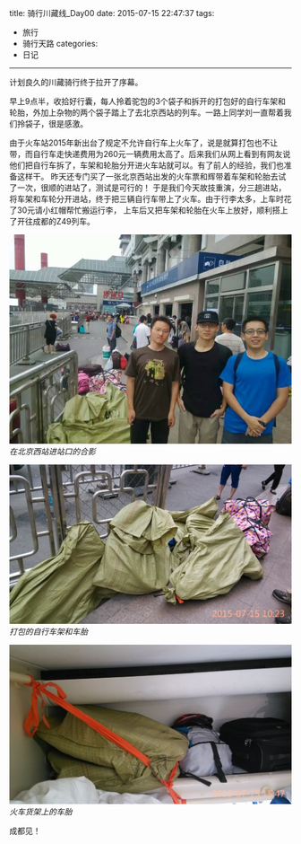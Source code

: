 title: 骑行川藏线_Day00
date: 2015-07-15 22:47:37
tags:
- 旅行
- 骑行天路
categories:
- 日记
---

计划良久的川藏骑行终于拉开了序幕。

早上9点半，收拾好行囊，每人拎着驼包的3个袋子和拆开的打包好的自行车架和轮胎，外加上杂物的两个袋子踏上了去北京西站的列车。一路上同学刘一直帮着我们拎袋子，很是感激。

 由于火车站2015年新出台了规定不允许自行车上火车了，说是就算打包也不让带，而自行车走快递费用为260元一辆费用太高了。后来我们从网上看到有网友说他们把自行车拆了，车架和轮胎分开进火车站就可以。有了前人的经验，我们也准备这样干。 昨天还专门买了一张北京西站出发的火车票和辉带着车架和轮胎去试了一次，很顺的进站了，测试是可行的！ 于是我们今天故技重演，分三趟进站，将车架和车轮分开进站，终于把三辆自行车带上了火车。由于行李太多，上车时花了30元请小红帽帮忙搬运行李， 上车后又把车架和轮胎在火车上放好，顺利搭上了开往成都的Z49列车。

![骑行川藏线_Day0](/uploads/318/D00.jpg "在北京西站进站口的合影") *在北京西站进站口的合影*

![骑行川藏线_Day0](/uploads/318/D01.jpg "打包的自行车架和车胎") *打包的自行车架和车胎*

![骑行川藏线_Day0](/uploads/318/D02.jpg "火车货架上的车胎") *火车货架上的车胎*

成都见！


